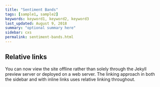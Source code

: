 ```yaml
---
title: "Sentiment Bands"
tags: [sample1, sample2]
keywords: keyword1, keyword2, keyword3
last_updated: August 9, 2018
summary: "optional summary here"
sidebar: cxs
permalink: sentiment-bands.html
---
```

## Relative links

You can now view the site offline rather than solely through the Jekyll preview server or deployed on a web server. The linking approach in both the sidebar and with inline links uses relative linking throughout.